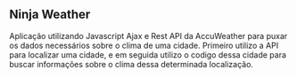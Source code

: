 ## Ninja Weather

Aplicação utilizando Javascript Ajax e Rest API da AccuWeather para puxar os dados necessários sobre o clima de uma cidade.
Primeiro utilizo a API para localizar uma cidade, e em seguida utilizo o codigo dessa cidade para buscar informações sobre o clima dessa determinada localização.
